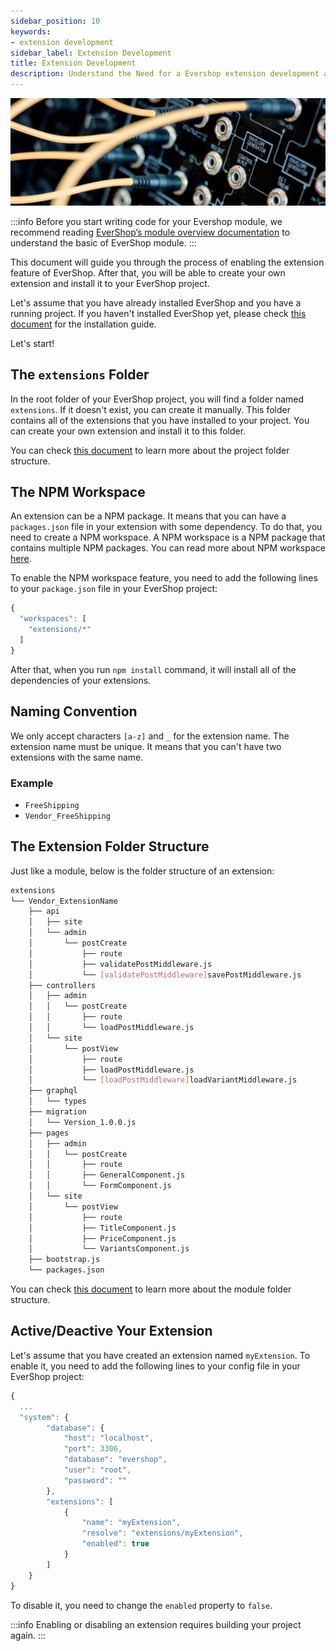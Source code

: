 ```yaml
---
sidebar_position: 10
keywords:
- extension development
sidebar_label: Extension Development
title: Extension Development
description: Understand the Need for a Evershop extension development and how to develop a Evershop extension.
---
```


![EverShop extension development](./img/evershop-extension-development.jpg "EverShop extension development")

:::info
Before you start writing code for your Evershop module, we recommend reading [EverShop’s module overview documentation](./module-overview) to understand the basic of EverShop module.
:::

This document will guide you through the process of enabling the extension feature of EverShop. After that, you will be able to create your own extension and install it to your EverShop project.

Let's assume that you have already installed EverShop and you have a running project. If you haven't installed EverShop yet, please check [this document](../getting-started/installation-guide) for the installation guide.

Let's start!

## The `extensions` Folder

In the root folder of your EverShop project, you will find a folder named `extensions`. If it doesn't exist, you can create it manually. This folder contains all of the extensions that you have installed to your project. You can create your own extension and install it to this folder.

You can check [this document](../knowledge-base/architecture-overview) to learn more about the project folder structure.

## The NPM Workspace

An extension can be a NPM package. It means that you can have a `packages.json` file in your extension with some dependency. To do that, you need to create a NPM workspace. A NPM workspace is a NPM package that contains multiple NPM packages. You can read more about NPM workspace [here](https://docs.npmjs.com/cli/v7/using-npm/workspaces).

To enable the NPM workspace feature, you need to add the following lines to your `package.json` file in your EverShop project:

```js title="package.json"
{
  "workspaces": [
    "extensions/*"
  ]
}
```
After that, when you run `npm install` command, it will install all of the dependencies of your extensions.

## Naming Convention

We only accept characters `[a-z]` and `_` for the extension name. The extension name must be unique. It means that you can't have two extensions with the same name.

### Example

- `FreeShipping`
- `Vendor_FreeShipping`

## The Extension Folder Structure

Just like a module, below is the folder structure of an extension:

```bash
extensions
└── Vendor_ExtensionName
    ├── api
    │   ├── site
    │   └── admin
    │       └── postCreate
    │           ├── route
    │           ├── validatePostMiddleware.js
    │           └── [validatePostMiddleware]savePostMiddleware.js
    ├── controllers
    │   ├── admin
    │   │   └── postCreate
    │   │       ├── route
    │   │       └── loadPostMiddleware.js
    │   └── site
    │       └── postView
    │           ├── route
    │           ├── loadPostMiddleware.js
    │           └── [loadPostMiddleware]loadVariantMiddleware.js
    ├── graphql
    │   └── types
    ├── migration
    │   └── Version_1.0.0.js
    ├── pages
    │   ├── admin
    │   │   └── postCreate
    │   │       ├── route
    │   │       ├── GeneralComponent.js
    │   │       └── FormComponent.js
    │   └── site
    │       └── postView
    │           ├── route
    │           ├── TitleComponent.js
    │           ├── PriceComponent.js
    │           └── VariantsComponent.js
    ├── bootstrap.js
    └── packages.json
```
You can check [this document](./module-overview) to learn more about the module folder structure.

## Active/Deactive Your Extension

Let's assume that you have created an extension named `myExtension`. To enable it, you need to add the following lines to your config file in your EverShop project:

```js title="./config/production.config.json"
{
  ...
  "system": {
        "database": {
            "host": "localhost",
            "port": 3306,
            "database": "evershop",
            "user": "root",
            "password": ""
        },
        "extensions": [
            {
                "name": "myExtension",
                "resolve": "extensions/myExtension",
                "enabled": true
            }
        ]
    }
}
```
To disable it, you need to change the `enabled` property to `false`.

:::info
Enabling or disabling an extension requires building your project again.
:::